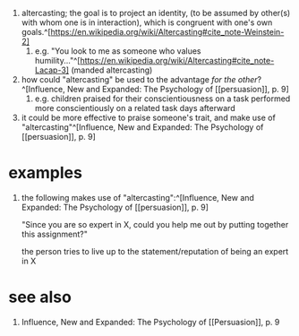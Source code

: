 1. altercasting; the goal is to project an identity, (to be assumed by other(s) with whom one is in interaction), which is congruent with one's own goals.^[https://en.wikipedia.org/wiki/Altercasting#cite_note-Weinstein-2]
	1. e.g. "You look to me as someone who values humility..."^[https://en.wikipedia.org/wiki/Altercasting#cite_note-Lacap-3] (manded altercasting)
2. how could "altercasting" be used to the advantage _for the other_?^[Influence, New and Expanded: The Psychology of [[persuasion]], p. 9]
	1. e.g. children praised for their conscientiousness on a task performed more conscientiously on a related task days afterward
3. it could be more effective to praise someone's trait, and make use of "altercasting"^[Influence, New and Expanded: The Psychology of [[persuasion]], p. 9]

# examples
1. the following makes use of "altercasting":^[Influence, New and Expanded: The Psychology of [[persuasion]], p. 9]

	"Since you are so expert in X, could you help me out by putting together this assignment?"
	
	the person tries to live up to the statement/reputation of being an expert in X

# see also
1. Influence, New and Expanded: The Psychology of [[Persuasion]], p. 9